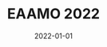 ---
title: "EAAMO 2022"
date: 2022-01-01
externalUrl: "https://conference2022.eaamo.org/"
summary: "The second ACM conference on Equity and Access in Algorithms, Mechanisms, and Optimization (EAAMO'22) that held at George Mason University, Arlington VA, USA - October 6-9 2022"
showReadingTime: false
_build:
  render: "false"
  list: "local"
---